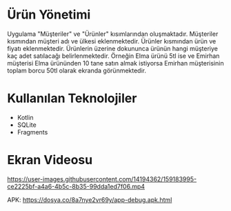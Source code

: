 # Ürün Yönetimi
Uygulama "Müşteriler" ve "Ürünler" kısımlarından oluşmaktadır. Müşteriler kısmından müşteri adı ve ülkesi eklenmektedir. Ürünler kısmından ürün ve fiyatı eklenmektedir. Ürünlerin üzerine dokununca ürünün hangi müşteriye kaç adet satılacağı belirlenmektedir. Örneğin Elma ürünü 5tl ise ve Emirhan müşterisi Elma ürününden 10 tane satın almak istiyorsa Emirhan müşterisinin toplam borcu 50tl olarak ekranda görünmektedir. 

# Kullanılan Teknolojiler
- Kotlin
- SQLite
- Fragments



# Ekran Videosu

https://user-images.githubusercontent.com/14194362/159183995-ce2225bf-a4a6-4b5c-8b35-99dda1ed7f06.mp4

APK: https://dosya.co/8a7nye2vr69y/app-debug.apk.html


